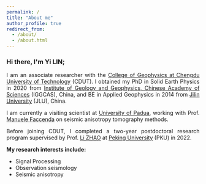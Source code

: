 ```yaml
---
permalink: /
title: "About me"
author_profile: true
redirect_from: 
  - /about/
  - /about.html
---
```


<h3>Hi there, I'm Yi LIN;</h3>
<p align = "justify"> 
  I am an associate researcher with the <a href="https://www.cdut.edu.cn/en/" target="_blank" rel="noopener noreferrer"> College of Geophysics at Chengdu University of Technology</a> (CDUT). I obtained my PhD in Solid Earth Physics in 2020 from <a href="http://english.igg.cas.cn/" target="_blank" rel="noopener noreferrer">Institute of Geology and Geophysics, Chinese Academy of Sciences</a> (IGGCAS), China, and BE in Applied Geophysics in 2014 from <a href="https://jlu.edu.cn/" target="_blank" rel="noopener noreferrer">Jilin University</a> (JLU), China.
</p> 


<p align = "justify"> 
I am currently a visiting scientist at <a href="https://www.unipd.it/en/" target="_blank" rel="noopener noreferrer">University of Padua</a>, working with Prof. <a href="http://geo.geoscienze.unipd.it/personal/faccenda-manuele" target="_blank" rel="noopener noreferrer">Manuele Faccenda</a> on seismic anisotropy tomography methods.
</p>
<p align = "justify"> 
Before joining CDUT, I completed a two-year postdoctoral research program supervised by Prof. <a href="https://geophy.pku.edu.cn/people/zhaoli/" target="_blank" rel="noopener noreferrer">Li ZHAO</a> at <a href="https://english.pku.edu.cn/" target="_blank" rel="noopener noreferrer">Peking University</a> (PKU) in 2022.
</p>
<p align = "justify"> 
<strong>My research interests include:</strong>
</p>
  
<ul>
<li>Signal Processing</li>
<li>Observation seismology</li>
<li>Seismic anisotropy</li>
</ul>


